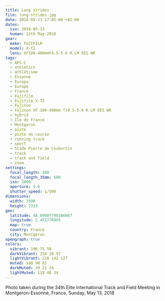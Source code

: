 ```yaml
---
title: Long strides
file: long-strides.jpg
date: 2018-05-13 17:05:00 +02:00
dates:
  iso: 2018-05-13
  human: 13th May 2018
gear:
  make: FUJIFILM
  model: X-T2
  lens: XF100-400mmF4.5-5.6 R LM OIS WR
tags:
  - APS-C
  - athletics
  - athlétisme
  - Essonne
  - Europa
  - Europe
  - France
  - Fujifilm
  - Fujifilm X-T2
  - Fujinon
  - Fujinon XF 100-400mm f/4.5-5.6 R LM OIS WR
  - hybrid
  - Ile de France
  - Montgeron
  - piste
  - piste de course
  - running track
  - sport
  - Stade Pierre de Coubertin
  - track
  - track and field
  - zoom
settings:
  focal_length: 400
  focal_length_35mm: 600
  iso: 1000
  aperture: 5.6
  shutter_speed: 1/500
dimensions:
  width: 3500
  height: 2333
geo:
  latitude: 48.69907798166667
  longitude: 2.451776965
  map: true
  country: France
  city: Montgeron
opengraph: true
colors:
  vibrant: 196 75 59
  darkVibrant: 156 10 97
  lightVibrant: 218 142 127
  muted: 148 98 81
  darkMuted: 29 21 24
  lightMuted: 119 48 34
---
```


Photo taken during the 34th Elite International Track and Field Meeting in Montgeron-Essonne, France, Sunday, May 13, 2018
